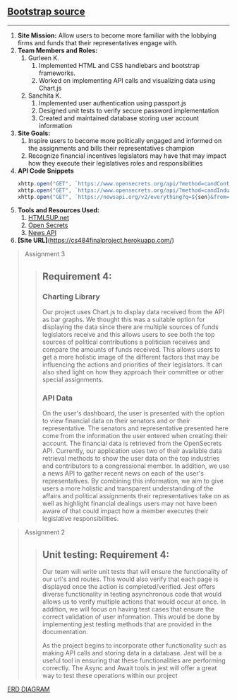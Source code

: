 ## [Bootstrap source](https://html5up.net/hyperspace)
----

1. **Site Mission:**
    Allow users to become more familiar with the lobbying firms and funds that their representatives engage with. 
2. **Team Members and Roles:**
    1. Gurleen K.
        1. Implemented HTML and CSS handlebars and bootstrap frameworks.
        2. Worked on implementing API calls and visualizing data using Chart.js
    2. Sanchita K.
        1. Implemented user authentication using passport.js
        2. Designed unit tests to verify secure password implementation
        3. Created and maintained database storing user account information
3. **Site Goals:**
    1. Inspire users to become more politically engaged and informed on the assignments and bills their representatives champion
    2. Recognize financial incentives legislators may have that may impact how they execute their legislatives roles and responsibilities
4. **API Code Snippets**
    ```js
    xhttp.open("GET", `https://www.opensecrets.org/api/?method=candContrib&cid=N00027860&apikey=${apiKey}&output=json`, true);
    xhttp.open("GET", `https://www.opensecrets.org/api/?method=candIndustry&cid=N00027860&cycle=${cycle}&apikey=${apikey}&output=json`, true);
    xhttp.open("GET", `https://newsapi.org/v2/everything?q=${sen}&from=${year}-${month}-${day}&sortBy=publishedAt&apiKey=${apiKey}`, true);

    ```
5. **Tools and Resources Used:**
    1. [HTML5UP.net](https://html5up.net/)
    2. [Open Secrets](https://www.opensecrets.org/open-data/api-documentation)
    3. [News API](https://newsapi.org/)
6. **[Site URL]**(https://cs484finalproject.herokuapp.com/)

> Assignment 3
> > ## Requirement 4: 
> > ### Charting Library
> > Our project uses Chart.js to display data received from the API as bar graphs. We thought this was a 
> > suitable  option for displaying the data since there are multiple sources of funds legislators receive and
> > this allows  users to see both the top sources of political contributions a politician receives and 
> > compare the amounts of  funds received. This allows users to get a more holistic image of the different 
> > factors that may be  influencing the actions and priorities of their legislators. It can also shed light
> > on how they approach  their committee or other special assignments.
> > ### API Data
> > On the user's dashboard, the user is presented with the option to view financial data on their senators 
> > and or their representative. The senators and representative presented here come from the information the
> > user entered when creating their account. The financial data is retrieved from the OpenSecrets API. 
> > Currently, our application uses two of their available data retrieval methods to show the user data on 
> > the top industries and contributors to a congressional member. In addition, we use a news API to gather 
> > recent news on each of  the user's representatives. By combining this information, we aim to give users a
> > more holistic and transparent understanding of the affairs and political assignments their
> > representatives take on as well as  highlight financial dealings users may not have been aware of that 
> > could impact how a member executes their  legislative responsibilities. 

> Assignment 2
> > ## Unit testing: Requirement 4:
> > Our team will write unit tests that will ensure the functionality of our url's and routes.
> > This would also verify that each page is displayed once the action is completed/verified. 
> > Jest offers diverse functionality in testing asynchronous code that would allows us to verify
> > multiple actions that would occur at once. In addition, we will focus on having test cases that ensure 
> > the correct validation of user information. This would be done by implementing jest testing methods
> > that are provided in the documentation. 
> > 
> > As the project begins to incorporate other functionality such as making API calls and storing
> > data in a database. Jest will be a useful tool in ensuring that these functionalities are 
> > performing correctly. The Async and Await tools in jest will offer a great way to test these 
> > operations within our project


[ERD DIAGRAM](https://lucid.app/lucidchart/551dc7ae-66f9-415e-aa19-549773ecf91e/edit?viewport_loc=-232%2C-11%2C2219%2C1065%2C0_0&invitationId=inv_ce698ca7-b8c7-4a7c-bd23-18b52956344d)